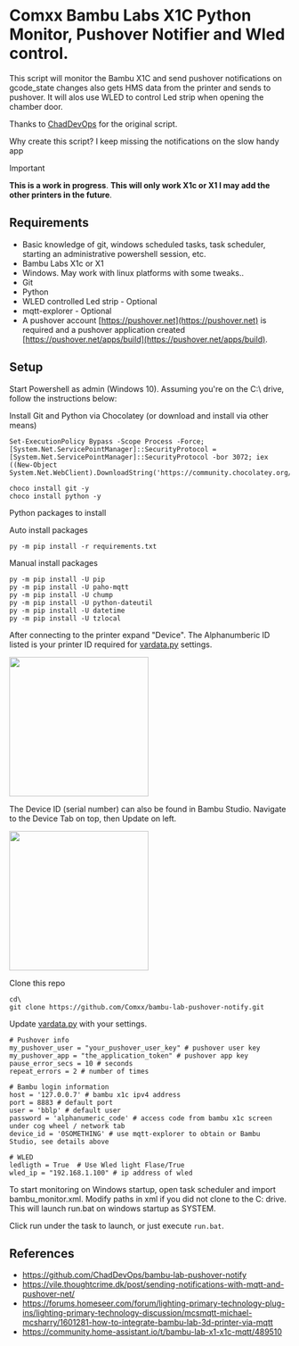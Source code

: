 # Comxx Bambu Labs X1C Python Monitor, Pushover Notifier and Wled control.
This script will monitor the Bambu X1C and send pushover notifications on gcode_state changes also gets HMS data from the printer and sends to pushover. It will alos use WLED to control Led strip when opening the chamber door.

Thanks to [ChadDevOps](https://github.com/ChadDevOps) for the original script.

Why create this script? I keep missing the notifications on the slow handy app

> [!IMPORTANT]
> **This is a work in progress**.
> **This will only work X1c or X1 I may add the other printers in the future**.

## Requirements

- Basic knowledge of git, windows scheduled tasks, task scheduler, starting an administrative powershell session, etc.
- Bambu Labs X1c or X1
- Windows. May work with linux platforms with some tweaks..
- Git
- Python
- WLED controlled Led strip - Optional
- mqtt-explorer - Optional
- A pushover account [https://pushover.net](https://pushover.net) is required and a pushover application created [https://pushover.net/apps/build](https://pushover.net/apps/build). 
## Setup

Start Powershell as admin (Windows 10). Assuming you're on the C:\ drive, follow the instructions below:

Install Git and Python via Chocolatey (or download and install via other means)

```
Set-ExecutionPolicy Bypass -Scope Process -Force; [System.Net.ServicePointManager]::SecurityProtocol = [System.Net.ServicePointManager]::SecurityProtocol -bor 3072; iex ((New-Object System.Net.WebClient).DownloadString('https://community.chocolatey.org/install.ps1'))

choco install git -y
choco install python -y
```

Python packages to install

Auto install packages
```
py -m pip install -r requirements.txt
```
Manual install packages
```
py -m pip install -U pip
py -m pip install -U paho-mqtt
py -m pip install -U chump
py -m pip install -U python-dateutil
py -m pip install -U datetime
py -m pip install -U tzlocal
```

After connecting to the printer expand "Device". The Alphanumberic ID listed is your printer ID required for [vardata.py](vardata.py) settings.

<img src="./MQTT_Explorer_Settings.png?raw=true" width="250">

The Device ID (serial number) can also be found in Bambu Studio. Navigate to the Device Tab on top, then Update on left.

<img src="./Bambu_Studio_Device_ID.png?raw=true" width="250">

Clone this repo
```
cd\
git clone https://github.com/Comxx/bambu-lab-pushover-notify.git
```

Update [vardata.py](vardata.py) with your settings.

```
# Pushover info
my_pushover_user = "your_pushover_user_key" # pushover user key
my_pushover_app = "the_application_token" # pushover app key
pause_error_secs = 10 # seconds
repeat_errors = 2 # number of times

# Bambu login information
host = '127.0.0.7' # bambu x1c ipv4 address
port = 8883 # default port
user = 'bblp' # default user
password = 'alphanumeric_code' # access code from bambu x1c screen under cog wheel / network tab
device_id = '0SOMETHING' # use mqtt-explorer to obtain or Bambu Studio, see details above

# WLED
ledligth = True  # Use Wled light Flase/True
wled_ip = "192.168.1.100" # ip address of wled

```

To start monitoring on Windows startup, open task scheduler and import bambu_monitor.xml. Modify paths in xml if you did not clone to the C: drive. This will launch run.bat on windows startup as SYSTEM.

Click run under the task to launch, or just execute `run.bat`.

## References
* https://github.com/ChadDevOps/bambu-lab-pushover-notify
* https://vile.thoughtcrime.dk/post/sending-notifications-with-mqtt-and-pushover-net/
* https://forums.homeseer.com/forum/lighting-primary-technology-plug-ins/lighting-primary-technology-discussion/mcsmqtt-michael-mcsharry/1601281-how-to-integrate-bambu-lab-3d-printer-via-mqtt
* https://community.home-assistant.io/t/bambu-lab-x1-x1c-mqtt/489510
